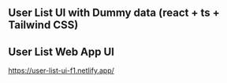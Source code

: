 ## User List UI with Dummy data (react + ts + Tailwind CSS)

## User List Web App UI
https://user-list-ui-f1.netlify.app/
